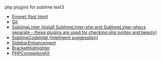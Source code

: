 php plugins for sublime text3

<ul style="list-style-type:square">
  <li><a href="https://github.com/sergeche/emmet-sublime">Emmet (fast html)</a></li>
   <li><a href="https://packagecontrol.io/packages/Git">Git</a></li>
  <li><a href="http://www.sublimelinter.com/en/stable/">SublimeLinter (install SublimeLinter-php and SublimeLinter-phpcs separate - these plugins are used for checking php syntax and beauty)</a></li>
  <li><a href="https://github.com/SublimeCodeIntel/SublimeCodeIntel">SublimeCodeIntel (intelligent suggesstion)</a></li>
  <li><a href="https://sublime.wbond.net/packages/SideBarEnhancements">SidebarEnhancement</a></li>
  <li><a href="https://github.com/facelessuser/BracketHighlighter">BracketHighlighter</a></li>
  <li><a href="https://packagecontrol.io/packages/PHP%20Completions%20Kit">PHPCompletionKit</a></li>
</ul>
